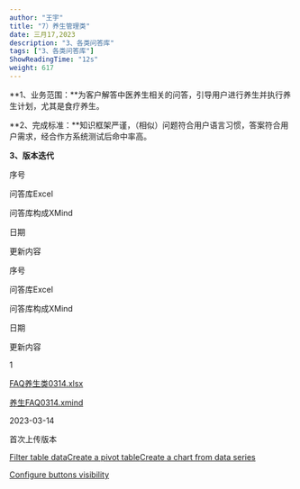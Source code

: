```yaml
---
author: "王宇"
title: "7）养生管理类"
date: 三月17,2023
description: "3、各类问答库"
tags: ["3、各类问答库"]
ShowReadingTime: "12s"
weight: 617
---
```

**1、业务范围：**为客户解答中医养生相关的问答，引导用户进行养生并执行养生计划，尤其是食疗养生。

**2、完成标准：**知识框架严谨，（相似）问题符合用户语言习惯，答案符合用户需求，经合作方系统测试后命中率高。

**3、版本迭代**

序号

问答库Excel

问答库构成XMind

日期

更新内容

序号

问答库Excel

问答库构成XMind

日期

更新内容

1

[FAQ养生类0314.xlsx](/download/attachments/97890519/FAQ%E5%85%BB%E7%94%9F%E7%B1%BB0314.xlsx?version=1&modificationDate=1679044209941&api=v2)

[养生FAQ0314.xmind](/download/attachments/97890519/%E5%85%BB%E7%94%9FFAQ0314.xmind?version=1&modificationDate=1679044230339&api=v2)

2023-03-14

首次上传版本

  

[Filter table data](#)[Create a pivot table](#)[Create a chart from data series](#)

[Configure buttons visibility](/users/tfac-settings.action)